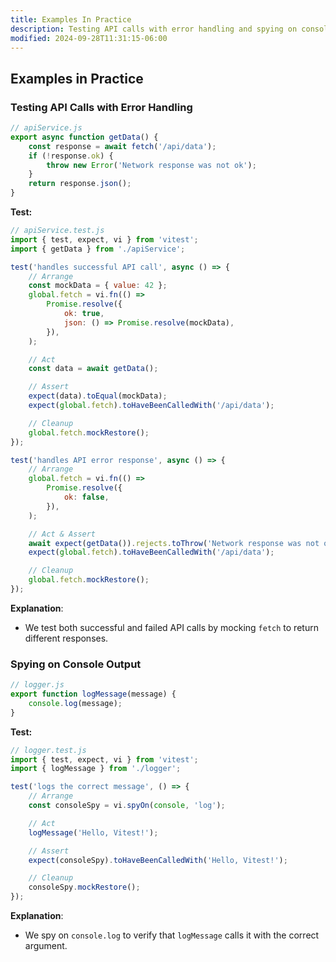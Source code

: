 ```yaml
---
title: Examples In Practice
description: Testing API calls with error handling and spying on console logs.
modified: 2024-09-28T11:31:15-06:00
---
```


## Examples in Practice

### Testing API Calls with Error Handling

```javascript
// apiService.js
export async function getData() {
	const response = await fetch('/api/data');
	if (!response.ok) {
		throw new Error('Network response was not ok');
	}
	return response.json();
}
```

**Test:**

```javascript
// apiService.test.js
import { test, expect, vi } from 'vitest';
import { getData } from './apiService';

test('handles successful API call', async () => {
	// Arrange
	const mockData = { value: 42 };
	global.fetch = vi.fn(() =>
		Promise.resolve({
			ok: true,
			json: () => Promise.resolve(mockData),
		}),
	);

	// Act
	const data = await getData();

	// Assert
	expect(data).toEqual(mockData);
	expect(global.fetch).toHaveBeenCalledWith('/api/data');

	// Cleanup
	global.fetch.mockRestore();
});

test('handles API error response', async () => {
	// Arrange
	global.fetch = vi.fn(() =>
		Promise.resolve({
			ok: false,
		}),
	);

	// Act & Assert
	await expect(getData()).rejects.toThrow('Network response was not ok');
	expect(global.fetch).toHaveBeenCalledWith('/api/data');

	// Cleanup
	global.fetch.mockRestore();
});
```

**Explanation**:

- We test both successful and failed API calls by mocking `fetch` to return different responses.

### Spying on Console Output

```javascript
// logger.js
export function logMessage(message) {
	console.log(message);
}
```

**Test:**

```javascript
// logger.test.js
import { test, expect, vi } from 'vitest';
import { logMessage } from './logger';

test('logs the correct message', () => {
	// Arrange
	const consoleSpy = vi.spyOn(console, 'log');

	// Act
	logMessage('Hello, Vitest!');

	// Assert
	expect(consoleSpy).toHaveBeenCalledWith('Hello, Vitest!');

	// Cleanup
	consoleSpy.mockRestore();
});
```

**Explanation**:

- We spy on `console.log` to verify that `logMessage` calls it with the correct argument.

```ts
```
